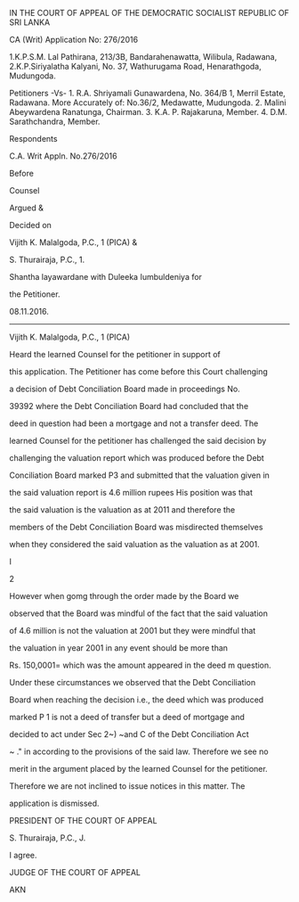 IN THE COURT OF APPEAL OF THE DEMOCRATIC SOCIALIST REPUBLIC OF SRI LANKA

CA (Writ) Application No: 276/2016

1.K.P.S.M. Lal Pathirana, 213/3B, Bandarahenawatta, Wilibula, Radawana, 2.K.P.Siriyalatha Kalyani, No. 37, Wathurugama Road, Henarathgoda, Mudungoda.

Petitioners -Vs- 1. R.A. Shriyamali Gunawardena, No. 364/B 1, Merril Estate, Radawana. More Accurately of: No.36/2, Medawatte, Mudungoda. 2. Malini Abeywardena Ranatunga, Chairman. 3. K.A. P. Rajakaruna, Member. 4. D.M. Sarathchandra, Member.

Respondents

C.A. Writ Appln. No.276/2016

Before

Counsel

Argued &

Decided on

Vijith K. Malalgoda, P.C., 1 (PICA) &

S. Thurairaja, P.C., 1.

Shantha layawardane with Duleeka Iumbuldeniya for

the Petitioner.

08.11.2016.

********

Vijith K. Malalgoda, P.C., 1 (PICA)

Heard the learned Counsel for the petitioner in support of

this application. The Petitioner has come before this Court challenging

a decision of Debt Conciliation Board made in proceedings No.

39392 where the Debt Conciliation Board had concluded that the

deed in question had been a mortgage and not a transfer deed. The

learned Counsel for the petitioner has challenged the said decision by

challenging the valuation report which was produced before the Debt

Conciliation Board marked P3 and submitted that the valuation given in

the said valuation report is 4.6 million rupees His position was that

the said valuation is the valuation as at 2011 and therefore the

members of the Debt Conciliation Board was misdirected themselves

when they considered the said valuation as the valuation as at 2001.

I

2

However when gomg through the order made by the Board we

observed that the Board was mindful of the fact that the said valuation

of 4.6 million is not the valuation at 2001 but they were mindful that

the valuation in year 2001 in any event should be more than

Rs. 150,0001= which was the amount appeared in the deed m question.

Under these circumstances we observed that the Debt Conciliation

Board when reaching the decision i.e., the deed which was produced

marked P 1 is not a deed of transfer but a deed of mortgage and

decided to act under Sec 2~) ~and C of the Debt Conciliation Act

~ ." in according to the provisions of the said law. Therefore we see no

merit in the argument placed by the learned Counsel for the petitioner.

Therefore we are not inclined to issue notices in this matter. The

application is dismissed.

PRESIDENT OF THE COURT OF APPEAL

S. Thurairaja, P.C., J.

I agree.

JUDGE OF THE COURT OF APPEAL

AKN